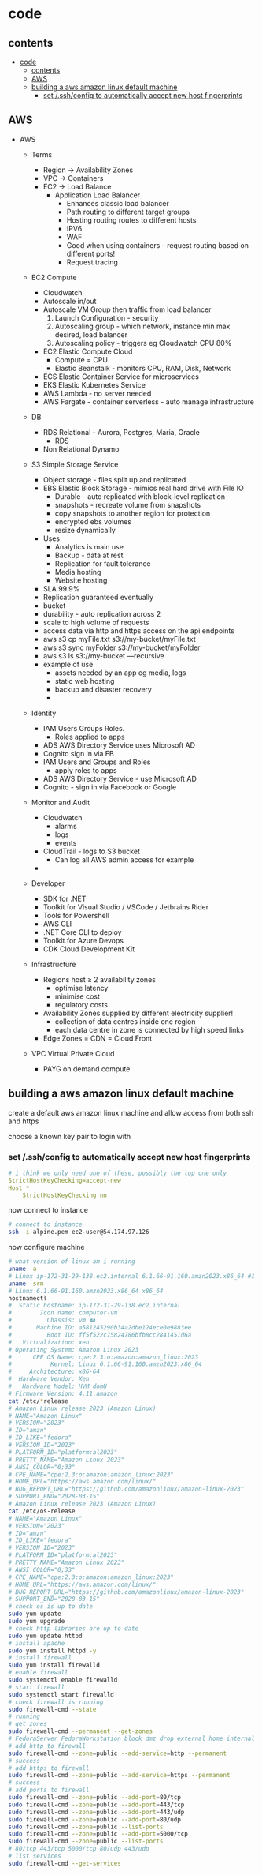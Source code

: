 # code

## contents

- [code](#code)
  - [contents](#contents)
  - [AWS](#aws)
  - [building a aws amazon linux default machine](#building-a-aws-amazon-linux-default-machine)
    - [set /.ssh/config to automatically accept new host fingerprints](#set-sshconfig-to-automatically-accept-new-host-fingerprints)


## AWS

- AWS
    - Terms
        - Region → Availability Zones
        - VPC → Containers
        - EC2 → Load Balance
            - Application Load Balancer
                - Enhances classic load balancer
                - Path routing to different target groups
                - Hosting routing routes to different hosts
                - IPV6
                - WAF
                - Good when using containers - request routing based on different ports!
                - Request tracing
    - EC2 Compute
        - Cloudwatch
        - Autoscale in/out
        - Autoscale VM Group then traffic from load balancer
            1. Launch Configuration - security
            2. Autoscaling group - which network, instance min max desired, load balancer
            3. Autoscaling policy - triggers eg Cloudwatch CPU 80%
        - EC2 Elastic Compute Cloud
            - Compute = CPU
            - Elastic Beanstalk - monitors CPU, RAM, Disk, Network
        - ECS Elastic Container Service for microservices
        - EKS Elastic Kubernetes Service
        - AWS Lambda - no server needed
        - AWS Fargate - container serverless - auto manage infrastructure
    - DB
        - RDS Relational - Aurora, Postgres, Maria, Oracle
            - RDS
        - Non Relational Dynamo
    - S3 Simple Storage Service
        - Object storage - files split up and replicated
        - EBS Elastic Block Storage - mimics real hard drive with File IO
            - Durable - auto replicated with block-level replication
            - snapshots - recreate volume from snapshots
            - copy snapshots to another region for protection
            - encrypted ebs volumes
            - resize dynamically
        - Uses
            - Analytics is main use
            - Backup - data at rest
            - Replication for fault tolerance
            - Media hosting
            - Website hosting
        - SLA 99.9%
        - Replication guaranteed eventually
        - bucket
        - durability - auto replication across 2
        - scale to high volume of requests
        - access data via http and https access on the api endpoints
        - aws s3 cp myFile.txt s3://my-bucket/myFile.txt
        - aws s3 sync myFolder s3://my-bucket/myFolder
        - aws s3 ls s3://my-bucket —recursive
        - example of use
            - assets needed by an app eg media, logs
            - static web hosting
            - backup and disaster recovery
            - 
        
    - Identity
        - IAM Users Groups Roles.
            - Roles applied to apps
        - ADS AWS Directory Service uses Microsoft AD
        - Cognito sign in via FB
        - IAM Users and Groups and Roles
            - apply roles to apps
        - ADS AWS Directory Service - use Microsoft AD
        - Cognito - sign in via Facebook or Google
    - Monitor and Audit
        - Cloudwatch
            - alarms
            - logs
            - events
        - CloudTrail - logs to S3 bucket
            - Can log all AWS admin access for example
        - 
    - Developer
        - SDK for .NET
        - Toolkit for Visual Studio / VSCode / Jetbrains Rider
        - Tools for Powershell
        - AWS CLI
        - .NET Core CLI to deploy
        - Toolkit for Azure Devops
        - CDK Cloud Development Kit
    - Infrastructure
        - Regions host ≥ 2 availability zones
            - optimise latency
            - minimise cost
            - regulatory costs
        - Availability Zones supplied by different electricity supplier!
            - collection of data centres inside one region
            - each data centre in zone is connected by high speed links
        - Edge Zones = CDN = Cloud Front
    - VPC Virtual Private Cloud
        - PAYG on demand compute

## building a aws amazon linux default machine

create a default aws amazon linux machine and allow access from both ssh and https

choose a known key pair to login with 

### set /.ssh/config to automatically accept new host fingerprints

```yaml
# i think we only need one of these, possibly the top one only 
StrictHostKeyChecking=accept-new
Host *
    StrictHostKeyChecking no
```

now connect to instance

```bash
# connect to instance
ssh -i alpine.pem ec2-user@54.174.97.126
```

now configure machine

```bash
# what version of linux am i running
uname -a
# Linux ip-172-31-29-138.ec2.internal 6.1.66-91.160.amzn2023.x86_64 #1 SMP PREEMPT_DYNAMIC Wed Dec 13 04:50:24 UTC 2023 x86_64 x86_64 x86_64 GNU/Linux
uname -srm
# Linux 6.1.66-91.160.amzn2023.x86_64 x86_64
hostnamectl
#  Static hostname: ip-172-31-29-138.ec2.internal
#        Icon name: computer-vm
#          Chassis: vm 🖴
#       Machine ID: a581245290b34a2dbe124ece0e9883ee
#          Boot ID: ff5f522c75824786bfb8cc2841451d6a
#   Virtualization: xen
# Operating System: Amazon Linux 2023
#      CPE OS Name: cpe:2.3:o:amazon:amazon_linux:2023
#           Kernel: Linux 6.1.66-91.160.amzn2023.x86_64
#     Architecture: x86-64
#  Hardware Vendor: Xen
#   Hardware Model: HVM domU
# Firmware Version: 4.11.amazon
cat /etc/*release
# Amazon Linux release 2023 (Amazon Linux)
# NAME="Amazon Linux"
# VERSION="2023"
# ID="amzn"
# ID_LIKE="fedora"
# VERSION_ID="2023"
# PLATFORM_ID="platform:al2023"
# PRETTY_NAME="Amazon Linux 2023"
# ANSI_COLOR="0;33"
# CPE_NAME="cpe:2.3:o:amazon:amazon_linux:2023"
# HOME_URL="https://aws.amazon.com/linux/"
# BUG_REPORT_URL="https://github.com/amazonlinux/amazon-linux-2023"
# SUPPORT_END="2028-03-15"
# Amazon Linux release 2023 (Amazon Linux)
cat /etc/os-release
# NAME="Amazon Linux"
# VERSION="2023"
# ID="amzn"
# ID_LIKE="fedora"
# VERSION_ID="2023"
# PLATFORM_ID="platform:al2023"
# PRETTY_NAME="Amazon Linux 2023"
# ANSI_COLOR="0;33"
# CPE_NAME="cpe:2.3:o:amazon:amazon_linux:2023"
# HOME_URL="https://aws.amazon.com/linux/"
# BUG_REPORT_URL="https://github.com/amazonlinux/amazon-linux-2023"
# SUPPORT_END="2028-03-15"
# check os is up to date
sudo yum update
sudo yum upgrade
# check http libraries are up to date
sudo yum update httpd
# install apache
sudo yum install httpd -y
# install firewall
sudo yum install firewalld
# enable firewall
sudo systemctl enable firewalld
# start firewall
sudo systemctl start firewalld
# check firewall is running
sudo firewall-cmd --state
# running
# get zones
sudo firewall-cmd --permanent --get-zones
# FedoraServer FedoraWorkstation block dmz drop external home internal public trusted work
# add http to firewall
sudo firewall-cmd --zone=public --add-service=http --permanent
# success
# add https to firewall
sudo firewall-cmd --zone=public --add-service=https --permanent
# success
# add ports to firewall
sudo firewall-cmd --zone=public --add-port=80/tcp
sudo firewall-cmd --zone=public --add-port=443/tcp
sudo firewall-cmd --zone=public --add-port=443/udp
sudo firewall-cmd --zone=public --add-port=80/udp
sudo firewall-cmd --zone=public --list-ports
sudo firewall-cmd --zone=public --add-port=5000/tcp
sudo firewall-cmd --zone=public --list-ports
# 80/tcp 443/tcp 5000/tcp 80/udp 443/udp
# list services
sudo firewall-cmd --get-services
```
